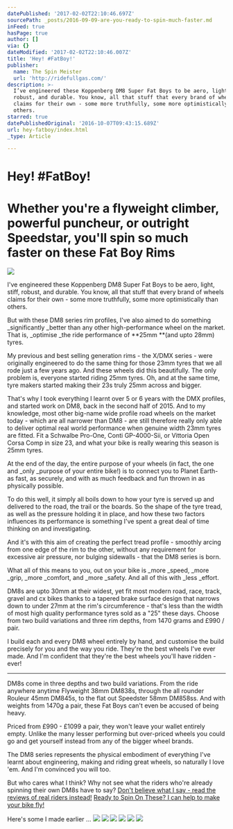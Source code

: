 ```yaml
---
datePublished: '2017-02-02T22:10:46.697Z'
sourcePath: _posts/2016-09-09-are-you-ready-to-spin-much-faster.md
inFeed: true
hasPage: true
author: []
via: {}
dateModified: '2017-02-02T22:10:46.007Z'
title: 'Hey! #FatBoy!'
publisher:
  name: The Spin Meister
  url: 'http://ridefullgas.com/'
description: >-
  I’ve engineered these Koppenberg DM8 Super Fat Boys to be aero, light, stiff,
  robust, and durable. You know, all that stuff that every brand of wheels
  claims for their own - some more truthfully, some more optimistically than
  others.
starred: true
datePublishedOriginal: '2016-10-07T09:43:15.689Z'
url: hey-fatboy/index.html
_type: Article

---
```

# Hey! \#FatBoy!

# Whether you're a flyweight climber, powerful puncheur, or outright Speedstar, you'll spin so much faster on these Fat Boy Rims
![](https://the-grid-user-content.s3-us-west-2.amazonaws.com/60d31ecc-5f44-4e3a-87ed-137727f4c2e7.jpg)

I've engineered these Koppenberg DM8 Super Fat Boys to be aero, light, stiff, robust, and durable. You know, all that stuff that every brand of wheels claims for their own - some more truthfully, some more optimistically than others.

But with these DM8 series rim profiles, I've also aimed to do something _significantly _better than any other high-performance wheel on the market. That is, _optimise _the ride performance of **25mm **(and upto 28mm) tyres. 

My previous and best selling generation rims - the X/DMX series - were originally engineered to do the same thing for those 23mm tyres that we all rode just a few years ago. And these wheels did this beautifully. The only problem is, everyone started riding 25mm tyres. Oh, and at the same time, tyre makers started making their 23s truly 25mm across and bigger. 

That's why I took everything I learnt over 5 or 6 years with the DMX profiles, and started work on DM8, back in the second half of 2015\. And to my knowledge, most other big-name wide profile road wheels on the market today - which are all narrower than DM8 - are still therefore really only able to deliver optimal real world performance when genuine width 23mm tyres are fitted. Fit a Schwalbe Pro-One, Conti GP-4000-Sii, or Vittoria Open Corsa Comp in size 23, and what your bike is really wearing this season is 25mm tyres. 

At the end of the day, the entire purpose of your wheels (in fact, the one and _only _purpose of your entire bike!) is to connect you to Planet Earth- as fast, as securely, and with as much feedback and fun thrown in as physically possible. 

To do this well, it simply all boils down to how your tyre is served up and delivered to the road, the trail or the boards. So the shape of the tyre tread, as well as the pressure holding it in place, and how these two factors influences its performance is something I've spent a great deal of time thinking on and investigating. 

And it's with this aim of creating the perfect tread profile - smoothly arcing from one edge of the rim to the other, without any requirement for excessive air pressure, nor bulging sidewalls - that the DM8 series is born.

What all of this means to you, out on your bike is _more _speed, _more _grip, _more _comfort, and _more _safety. And all of this with _less _effort.

DM8s are upto 30mm at their widest, yet fit most modern road, race, track, gravel and cx bikes thanks to a tapered brake surface design that narrows down to under 27mm at the rim's circumference - that's less than the width of most high quality performance tyres sold as a "25" these days. Choose from two build variations and three rim depths, from 1470 grams and £990 / pair.

I build each and every DM8 wheel entirely by hand, and customise the build precisely for you and the way you ride. They're the best wheels I've ever made. And I'm confident that they're the best wheels you'll have ridden - ever!

---

DM8s come in three depths and two build variations. From the ride anywhere anytime Flyweight 38mm DM838s, through the all rounder Rouleur 45mm DM845s, to the flat out Speedster 58mm DM858ss. And with weights from 1470g a pair, these Fat Boys can't even be accused of being heavy.

Priced from £990 - £1099 a pair, they won't leave your wallet entirely empty. Unlike the many lesser performing but over-priced wheels you could go and get yourself instead from any of the bigger wheel brands.

The DM8 series represents the physical embodiment of everything I've learnt about engineering, making and riding great wheels, so naturally I love 'em. And I'm convinced you will too.

But who cares what I think? Why not see what the riders who're already spinning their own DM8s have to say?
[Don't believe what I say - read the reviews of real riders instead!][0]
[Ready to Spin On These? I can help to make your bike fly! ][1]

Here's some I made earlier ...
![](https://the-grid-user-content.s3-us-west-2.amazonaws.com/0d83b794-9b5c-493f-9fb1-76801e70088e.jpg)
![](https://the-grid-user-content.s3-us-west-2.amazonaws.com/4765c3bf-9a01-43c0-a1ba-d49d93959dd0.jpg)
![](https://the-grid-user-content.s3-us-west-2.amazonaws.com/cd75e7dd-3fdc-493d-892e-ee13c248d916.jpg)
![](https://the-grid-user-content.s3-us-west-2.amazonaws.com/3f58d2f8-3559-45dd-bf29-33970fdeb569.jpg)
![](https://the-grid-user-content.s3-us-west-2.amazonaws.com/6ee44936-9797-4ce3-b36f-6d93c4802fe3.jpg)
![](https://the-grid-user-content.s3-us-west-2.amazonaws.com/6d2614e2-45c2-45fc-b205-54e16380a8d0.jpg)

[0]: http://ridefullgas.com/customer-reviews/
[1]: http://ridefullgas.com/dm8-series-super-fat-boys-28mm-wide/